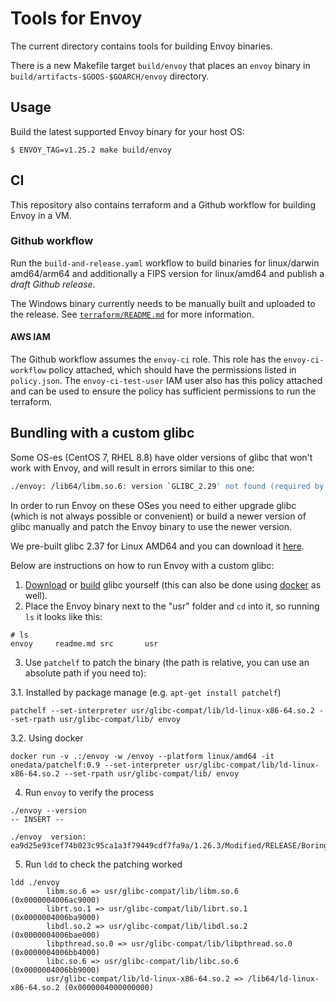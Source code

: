 # Tools for Envoy

The current directory contains tools for building Envoy binaries.

There is a new Makefile target `build/envoy` that places an `envoy` binary in `build/artifacts-$GOOS-$GOARCH/envoy` directory.

## Usage

Build the latest supported Envoy binary for your host OS:

```shell
$ ENVOY_TAG=v1.25.2 make build/envoy
```

## CI

This repository also contains terraform and a Github workflow for building Envoy
in a VM.

### Github workflow

Run the `build-and-release.yaml` workflow to build binaries for linux/darwin
amd64/arm64 and additionally a FIPS version for linux/amd64 and publish a _draft
Github release_.

The Windows binary currently needs to be manually built and uploaded to the
release. See [`terraform/README.md`](terraform/README.md) for more information.

#### AWS IAM

The Github workflow assumes the `envoy-ci` role. This role has the
`envoy-ci-workflow` policy attached, which should have the
permissions listed in `policy.json`. The `envoy-ci-test-user` IAM user also has
this policy attached and can be used to ensure the policy has sufficient
permissions to run the terraform.

## Bundling with a custom glibc

Some OS-es (CentOS 7, RHEL 8.8) have older versions of glibc that won't work with Envoy,
and will result in errors similar to this one:

```bash
./envoy: /lib64/libm.so.6: version `GLIBC_2.29' not found (required by ./envoy)
```

In order to run Envoy on these OSes you need to either upgrade glibc (which is not always possible or convenient)
or build a newer version of glibc manually and patch the Envoy binary to use the newer version.

We pre-built glibc 2.37 for Linux AMD64 and you can download it [here](https://github.com/kumahq/envoy-builds/releases/download/v1.27.0/glibc-2.37-linux-amd64.tar.gz).

Below are instructions on how to run Envoy with a custom glibc:
1. [Download](https://github.com/kumahq/envoy-builds/releases/download/v1.27.0/glibc-2.37-linux-amd64.tar.gz) or [build](https://ftp.gnu.org/gnu/glibc/) glibc yourself (this can also be done using [docker](https://github.com/sgerrand/docker-glibc-builder) as well).
2. Place the Envoy binary next to the "usr" folder and `cd` into it, so running `ls` it looks like this:
```shell
# ls
envoy     readme.md src       usr
```
3. Use `patchelf` to patch the binary (the path is relative, you can use an absolute path if you need to):

3.1. Installed by package manage (e.g. `apt-get install patchelf`)

```shell
patchelf --set-interpreter usr/glibc-compat/lib/ld-linux-x86-64.so.2 --set-rpath usr/glibc-compat/lib/ envoy
```

3.2. Using docker
```shell
docker run -v .:/envoy -w /envoy --platform linux/amd64 -it onedata/patchelf:0.9 --set-interpreter usr/glibc-compat/lib/ld-linux-x86-64.so.2 --set-rpath usr/glibc-compat/lib/ envoy
```

4. Run `envoy` to verify the process

```shell
./envoy --version                                                                                                                                                                                                                           -- INSERT --

./envoy  version: ea9d25e93cef74b023c95ca1a3f79449cdf7fa9a/1.26.3/Modified/RELEASE/BoringSSL
```

5. Run `ldd` to check the patching worked

```shell
ldd ./envoy
        libm.so.6 => usr/glibc-compat/lib/libm.so.6 (0x0000004006ac9000)
        librt.so.1 => usr/glibc-compat/lib/librt.so.1 (0x0000004006ba9000)
        libdl.so.2 => usr/glibc-compat/lib/libdl.so.2 (0x0000004006bae000)
        libpthread.so.0 => usr/glibc-compat/lib/libpthread.so.0 (0x0000004006bb4000)
        libc.so.6 => usr/glibc-compat/lib/libc.so.6 (0x0000004006bb9000)
        usr/glibc-compat/lib/ld-linux-x86-64.so.2 => /lib64/ld-linux-x86-64.so.2 (0x0000004000000000)
```
